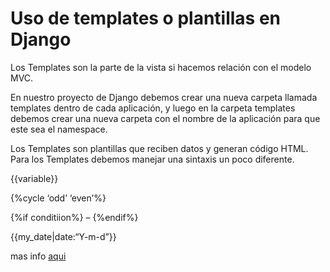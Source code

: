 # Uso de templates o plantillas en Django

Los Templates son la parte de la vista si hacemos relación con el modelo MVC.

En nuestro proyecto de Django debemos crear una nueva carpeta llamada templates dentro de cada aplicación, y luego en la carpeta templates debemos crear una nueva carpeta con el nombre de la aplicación para que este sea el namespace.

Los Templates son plantillas que reciben datos y generan código HTML. Para los Templates debemos manejar una sintaxis un poco diferente.

{{variable}}

{%cycle ‘odd’ ‘even’%}

{%if conditiion%} – {%endif%}

{{my_date|date:“Y-m-d”}}

mas info [aqui](https://docs.djangoproject.com/en/2.0/ref/templates/language/)
